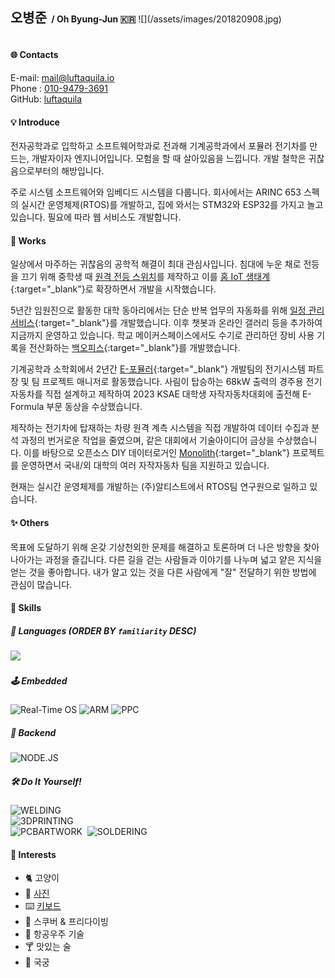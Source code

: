 <h2 style="display: inline-block">오병준</h2>
<h4 style="display: inline-block">&nbsp;/ Oh Byung-Jun <span style='font-family: "Twemoji Country Flags"'>🇰🇷</span></h4>
![](/assets/images/201820908.jpg)

#### 🌐 Contacts
<i class='fas fa-envelope'></i> E-mail: <a href="mailto:mail@luftaquila.io">mail@luftaquila.io</a>  
<i class='fas fa-phone-alt'></i> Phone : <a href="tel:01094793691">010-9479-3691</a>  
<i class='fab fa-github'></i> GitHub: <a href="https://github.com/luftaquila">luftaquila</a>

#### 💡 Introduce
전자공학과로 입학하고 소프트웨어학과로 전과해 기계공학과에서 포뮬러 전기차를 만드는, 개발자이자 엔지니어입니다. 모험을 할 때 살아있음을 느낍니다. 개발 철학은 귀찮음으로부터의 해방입니다.

주로 시스템 소프트웨어와 임베디드 시스템을 다룹니다. 회사에서는 ARINC 653 스펙의 실시간 운영체제(RTOS)를 개발하고, 집에 와서는 STM32와 ESP32를 가지고 놀고 있습니다. 필요에 따라 웹 서비스도 개발합니다.

#### 🧭 Works
일상에서 마주하는 귀찮음의 공학적 해결이 최대 관심사입니다. 침대에 누운 채로 전등을 끄기 위해 중학생 때 [원격 전등 스위치](https://luftaquila.io/blog/diy/esp12-iot-switch/)를 제작하고 이를 [홈 IoT 생태계](https://luftaquila.io/works/iot/){:target="_blank"}로 확장하면서 개발을 시작했습니다.

5년간 임원진으로 활동한 대학 동아리에서는 단순 반복 업무의 자동화를 위해 [일정 관리 서비스](https://luftaquila.io/works/ajoumeow/){:target="_blank"}를 개발했습니다. 이후 챗봇과 온라인 갤러리 등을 추가하여 지금까지 운영하고 있습니다. 학교 메이커스페이스에서도 수기로 관리하던 장비 사용 기록을 전산화하는 [백오피스](https://luftaquila.io/works/ajoumaker/){:target="_blank"}를 개발했습니다.

기계공학과 소학회에서 2년간 [E-포뮬러](https://luftaquila.io/blog/e-formula/introduction/){:target="_blank"} 개발팀의 전기시스템 파트장 및 팀 프로젝트 매니저로 활동했습니다. 사림이 탑승하는 68kW 출력의 경주용 전기자동차를 직접 설계하고 제작하여 2023 KSAE 대학생 자작자동차대회에 출전해 E-Formula 부문 동상을 수상했습니다.

제작하는 전기차에 탑재하는 차량 원격 계측 시스템을 직접 개발하여 데이터 수집과 분석 과정의 번거로운 작업을 줄였으며, 같은 대회에서 기술아이디어 금상을 수상했습니다. 이를 바탕으로 오픈소스 DIY 데이터로거인 [Monolith](https://github.com/luftaquila/monolith/){:target="_blank"} 프로젝트를 운영하면서 국내/외 대학의 여러 자작자동차 팀을 지원하고 있습니다.

현재는 실시간 운영체제를 개발하는 (주)알티스트에서 RTOS팀 연구원으로 일하고 있습니다.

#### ✨ Others
목표에 도달하기 위해 온갖 기상천외한 문제를 해결하고 토론하며 더 나은 방향을 찾아 나아가는 과정을 즐깁니다. 다른 길을 걷는 사람들과 이야기를 나누며 넓고 얕은 지식을 얻는 것을 좋아합니다. 내가 알고 있는 것을 다른 사람에게 "잘" 전달하기 위한 방법에 관심이 많습니다.

#### 🚀 Skills
##### 📖 Languages (ORDER BY `familiarity` DESC)
<!-- ![C](https://img.shields.io/badge/C-00599C?style=for-the-badge&logo=c&logoColor=white) -->
<!-- ![JAVASCRIPT](https://img.shields.io/badge/JavaScript-323330?style=for-the-badge&logo=javascript&logoColor=F7DF1E) -->
<!-- ![PYTHON](https://img.shields.io/badge/Python-3776AB?style=for-the-badge&logo=python&logoColor=white) -->
<img src="https://github-readme-stats.vercel.app/api/wakatime?username=luftaquila&layout=compact&theme=vue&hide_title=true&custom_title=Languages%20by%20working%20time&langs_count=8&hide=html,vim%20script,css,autohotkey,bash,json,text,other,cmake,restructuredtext,git%20config,gosu,batchfile,ini,ld,yaml,objective-c,makefile,sh,xml,gitignore,csv,conf,scss,zsh,messages,tmux,cson,less,systemd,diff,fstab,php,ca65%assembler,gitrebase,gitconfig,markdown,c%2b%2b,arduino,openscad,gdscript,gdscript3">

##### 🕹️ Embedded
![Real-Time OS](https://img.shields.io/badge/Real%20Time%20OS-556472?style=for-the-badge&logo=figshare&logoColor=white)
![ARM](https://img.shields.io/badge/arm-0091BD?style=for-the-badge&logo=arm&logoColor=white)
![PPC](https://img.shields.io/badge/ppc-FF7328?style=for-the-badge&logo=power-automate&logoColor=white)

##### 📡 Backend
![NODE.JS](https://img.shields.io/badge/Node.js-339933?style=for-the-badge&logo=nodedotjs&logoColor=white)

##### 🛠️ Do It Yourself!
![WELDING](https://img.shields.io/badge/TIG%20&%20ARC%20WELDING-324FFF?style=for-the-badge&logo=Lit&logoColor=white)<br>
![3DPRINTING](https://img.shields.io/badge/3D%20MODELING%20&%20PRINTING-E7352C?style=for-the-badge&logo=Blueprint&logoColor=white)<br>
![PCBARTWORK](https://img.shields.io/badge/PCB%20ARTWORK-006600?style=for-the-badge&logo=Archicad&logoColor=white)&nbsp;
![SOLDERING](https://img.shields.io/badge/SOLDERING-556472?style=for-the-badge&logo=Openlayers&logoColor=white)



#### 🌠 Interests
- 🐈 고양이
- 📸 [사진](https://luftaquila.io/photos/)
- ⌨️  [키보드](https://luftaquila.io/keyboard/)
- 🤿 스쿠버 & 프리다이빙
- 🚀 항공우주 기술
- 🍸 맛있는 술
- 🏹 국궁

<!--
{% for item in site.data.interests %}
<p
  class="inline-block rounded-full text-white {{item.color}} duration-300 text-sm font-bold mr-1 md:mr-2 mb-2 px-2 py-1 opacity-90 hover:opacity-100"
  data-sal="slide-up"
  data-sal-duration="{{site.data.settings.data-sal-duration}}"
  style='margin-right: 0.5rem'
>
  &nbsp;{{item.interest}}&nbsp;
</p>
{% endfor %}
-->

<style>
  #-contacts {
    padding-top: .75rem!important;
  }
  .page h4 {
    padding-top: 2rem!important;
  }
  .page h5 {
    padding-top: 0px;
    margin-bottom: 0px;
  }

  @font-face {
    font-family: 'Twemoji Country Flags';
    unicode-range: U+1F1E6-1F1FF, U+1F3F4, U+E0062-E0063, U+E0065, U+E0067, U+E006C, U+E006E, U+E0073-E0074, U+E0077, U+E007F;
    src: url('https://cdn.jsdelivr.net/npm/country-flag-emoji-polyfill@0.1/dist/TwemojiCountryFlags.woff2') format('woff2');
    }
</style>
